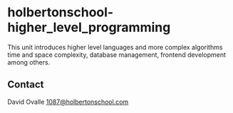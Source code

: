 # holbertonschool-higher_level_programming

This unit introduces higher level languages and more complex algorithms time and space complexity, database management, frontend development among others. 

## Contact

David Ovalle <1087@holbertonschool.com>

